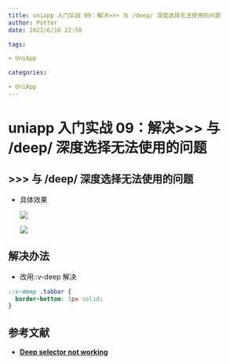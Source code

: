 ```yaml
---
title: uniapp 入门实战 09：解决>>> 与 /deep/ 深度选择无法使用的问题
author: Potter
date: 2022/6/16 22:50

tags:

- UniApp

categories:

- UniApp
---
```


# uniapp 入门实战 09：解决>>> 与 /deep/ 深度选择无法使用的问题


## >>> 与 /deep/ 深度选择无法使用的问题

- 具体效果

  ![](https://cdn.jsdelivr.net/gh/yxw007/BlogPicBed@master//img/20220616211025.png)

  ![](https://cdn.jsdelivr.net/gh/yxw007/BlogPicBed@master//img/20220616211009.png)

## 解决办法

- 改用::v-deep 解决

```scss
::v-deep .tabbar {
  border-bottom: 1px solid;
}
```

## 参考文献

- **[Deep selector not working](https://forum.vuejs.org/t/deep-selector-not-working/68037)**
